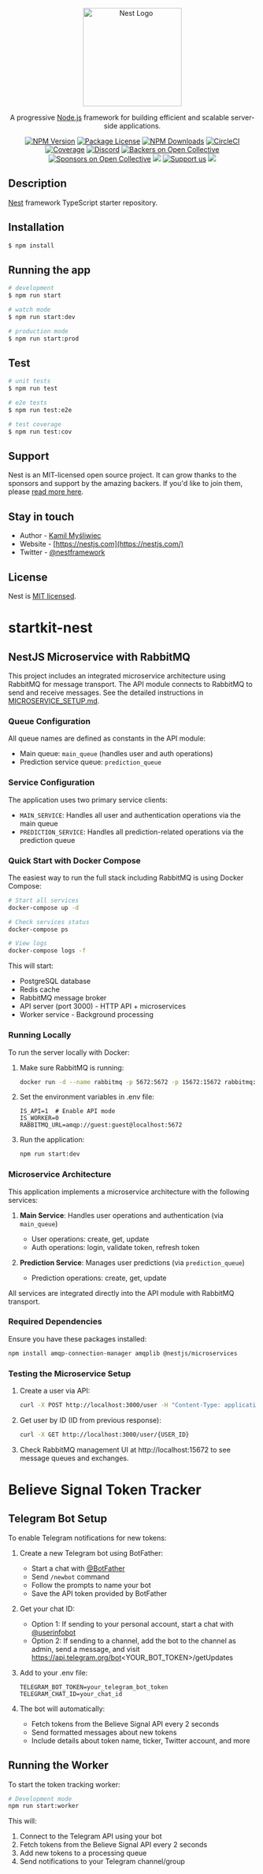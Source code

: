 <p align="center">
  <a href="http://nestjs.com/" target="blank"><img src="https://nestjs.com/img/logo-small.svg" width="200" alt="Nest Logo" /></a>
</p>

[circleci-image]: https://img.shields.io/circleci/build/github/nestjs/nest/master?token=abc123def456
[circleci-url]: https://circleci.com/gh/nestjs/nest

  <p align="center">A progressive <a href="http://nodejs.org" target="_blank">Node.js</a> framework for building efficient and scalable server-side applications.</p>
    <p align="center">
<a href="https://www.npmjs.com/~nestjscore" target="_blank"><img src="https://img.shields.io/npm/v/@nestjs/core.svg" alt="NPM Version" /></a>
<a href="https://www.npmjs.com/~nestjscore" target="_blank"><img src="https://img.shields.io/npm/l/@nestjs/core.svg" alt="Package License" /></a>
<a href="https://www.npmjs.com/~nestjscore" target="_blank"><img src="https://img.shields.io/npm/dm/@nestjs/common.svg" alt="NPM Downloads" /></a>
<a href="https://circleci.com/gh/nestjs/nest" target="_blank"><img src="https://img.shields.io/circleci/build/github/nestjs/nest/master" alt="CircleCI" /></a>
<a href="https://coveralls.io/github/nestjs/nest?branch=master" target="_blank"><img src="https://coveralls.io/repos/github/nestjs/nest/badge.svg?branch=master#9" alt="Coverage" /></a>
<a href="https://discord.gg/G7Qnnhy" target="_blank"><img src="https://img.shields.io/badge/discord-online-brightgreen.svg" alt="Discord"/></a>
<a href="https://opencollective.com/nest#backer" target="_blank"><img src="https://opencollective.com/nest/backers/badge.svg" alt="Backers on Open Collective" /></a>
<a href="https://opencollective.com/nest#sponsor" target="_blank"><img src="https://opencollective.com/nest/sponsors/badge.svg" alt="Sponsors on Open Collective" /></a>
  <a href="https://paypal.me/kamilmysliwiec" target="_blank"><img src="https://img.shields.io/badge/Donate-PayPal-ff3f59.svg"/></a>
    <a href="https://opencollective.com/nest#sponsor"  target="_blank"><img src="https://img.shields.io/badge/Support%20us-Open%20Collective-41B883.svg" alt="Support us"></a>
  <a href="https://twitter.com/nestframework" target="_blank"><img src="https://img.shields.io/twitter/follow/nestframework.svg?style=social&label=Follow"></a>
</p>
  <!--[![Backers on Open Collective](https://opencollective.com/nest/backers/badge.svg)](https://opencollective.com/nest#backer)
  [![Sponsors on Open Collective](https://opencollective.com/nest/sponsors/badge.svg)](https://opencollective.com/nest#sponsor)-->

## Description

[Nest](https://github.com/nestjs/nest) framework TypeScript starter repository.

## Installation

```bash
$ npm install
```

## Running the app

```bash
# development
$ npm run start

# watch mode
$ npm run start:dev

# production mode
$ npm run start:prod
```

## Test

```bash
# unit tests
$ npm run test

# e2e tests
$ npm run test:e2e

# test coverage
$ npm run test:cov
```

## Support

Nest is an MIT-licensed open source project. It can grow thanks to the sponsors and support by the amazing backers. If you'd like to join them, please [read more here](https://docs.nestjs.com/support).

## Stay in touch

- Author - [Kamil Myśliwiec](https://kamilmysliwiec.com)
- Website - [https://nestjs.com](https://nestjs.com/)
- Twitter - [@nestframework](https://twitter.com/nestframework)

## License

Nest is [MIT licensed](LICENSE).
# startkit-nest

## NestJS Microservice with RabbitMQ

This project includes an integrated microservice architecture using RabbitMQ for message transport. The API module connects to RabbitMQ to send and receive messages. See the detailed instructions in [MICROSERVICE_SETUP.md](./MICROSERVICE_SETUP.md).

### Queue Configuration

All queue names are defined as constants in the API module:
- Main queue: `main_queue` (handles user and auth operations)
- Prediction service queue: `prediction_queue`

### Service Configuration

The application uses two primary service clients:
- `MAIN_SERVICE`: Handles all user and authentication operations via the main queue
- `PREDICTION_SERVICE`: Handles all prediction-related operations via the prediction queue

### Quick Start with Docker Compose

The easiest way to run the full stack including RabbitMQ is using Docker Compose:

```bash
# Start all services
docker-compose up -d

# Check services status
docker-compose ps

# View logs
docker-compose logs -f
```

This will start:
- PostgreSQL database
- Redis cache
- RabbitMQ message broker
- API server (port 3000) - HTTP API + microservices
- Worker service - Background processing

### Running Locally

To run the server locally with Docker:

1. Make sure RabbitMQ is running:
   ```bash
   docker run -d --name rabbitmq -p 5672:5672 -p 15672:15672 rabbitmq:3-management
   ```

2. Set the environment variables in .env file:
   ```
   IS_API=1  # Enable API mode
   IS_WORKER=0
   RABBITMQ_URL=amqp://guest:guest@localhost:5672
   ```

3. Run the application:
   ```bash
   npm run start:dev
   ```

### Microservice Architecture

This application implements a microservice architecture with the following services:

1. **Main Service**: Handles user operations and authentication (via `main_queue`)
   - User operations: create, get, update
   - Auth operations: login, validate token, refresh token

2. **Prediction Service**: Manages user predictions (via `prediction_queue`)
   - Prediction operations: create, get, update

All services are integrated directly into the API module with RabbitMQ transport.

### Required Dependencies

Ensure you have these packages installed:
```bash
npm install amqp-connection-manager amqplib @nestjs/microservices
```

### Testing the Microservice Setup

1. Create a user via API:
   ```bash
   curl -X POST http://localhost:3000/user -H "Content-Type: application/json" -d '{"address":"0x123abc"}'
   ```

2. Get user by ID (ID from previous response):
   ```bash
   curl -X GET http://localhost:3000/user/{USER_ID}
   ```

3. Check RabbitMQ management UI at http://localhost:15672 to see message queues and exchanges.

# Believe Signal Token Tracker

## Telegram Bot Setup

To enable Telegram notifications for new tokens:

1. Create a new Telegram bot using BotFather:
   - Start a chat with [@BotFather](https://t.me/BotFather)
   - Send `/newbot` command
   - Follow the prompts to name your bot
   - Save the API token provided by BotFather

2. Get your chat ID:
   - Option 1: If sending to your personal account, start a chat with [@userinfobot](https://t.me/userinfobot)
   - Option 2: If sending to a channel, add the bot to the channel as admin, send a message, and visit https://api.telegram.org/bot<YOUR_BOT_TOKEN>/getUpdates

3. Add to your .env file:
   ```
   TELEGRAM_BOT_TOKEN=your_telegram_bot_token
   TELEGRAM_CHAT_ID=your_chat_id
   ```

4. The bot will automatically:
   - Fetch tokens from the Believe Signal API every 2 seconds
   - Send formatted messages about new tokens
   - Include details about token name, ticker, Twitter account, and more

## Running the Worker

To start the token tracking worker:

```bash
# Development mode
npm run start:worker
```

This will:
1. Connect to the Telegram API using your bot
2. Fetch tokens from the Believe Signal API every 2 seconds
3. Add new tokens to a processing queue
4. Send notifications to your Telegram channel/group

